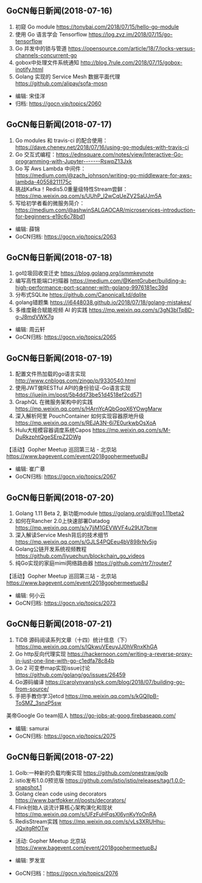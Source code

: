 ## GoCN每日新闻(2018-07-16)

1. 初窥 Go module https://tonybai.com/2018/07/15/hello-go-module
2. 使用 Go 语言学会 Tensorflow https://log.zvz.im/2018/07/15/go-tensorflow
3. Go 并发中的锁与管道 https://opensource.com/article/18/7/locks-versus-channels-concurrent-go
4. gobox中处理文件系统通知 http://blog.7rule.com/2018/07/15/gobox-inotify.html
5. Golang 实现的 Service Mesh 数据平面代理  https://github.com/alipay/sofa-mosn

* 编辑: 宋佳洋
* 归档: https://gocn.vip/topics/2060

## GoCN每日新闻(2018-07-17)

1. Go modules 和 travis-ci 的配合使用： https://dave.cheney.net/2018/07/16/using-go-modules-with-travis-ci
2. Go 交互式编程：https://ednsquare.com/notes/view/Interactive-Go-programming-with-Jupyter-------RswpZ13Jxk
3. Go 写 Aws Lambda 中间件：https://medium.com/@zach_johnson/writing-go-middleware-for-aws-lambda-40558211175c
4. 挑战Kafka！Redis5.0重量级特性Stream尝鲜： https://mp.weixin.qq.com/s/UUhP_I2wCqUeZV2SaUJm5A
5. 写给初学者看的微服务简介：https://medium.com/@ashwinSALGAOCAR/microservices-introduction-for-beginners-e19c6c78bd1


* 编辑: 薛锦
* GoCN归档:  https://gocn.vip/topics/2063

## GoCN每日新闻(2018-07-18)

1. go垃圾回收变迁史 https://blog.golang.org/ismmkeynote
2. 编写高性能端口扫描器 https://medium.com/@KentGruber/building-a-high-performance-port-scanner-with-golang-9976181ec39d
3. 分布式SQLite https://github.com/CanonicalLtd/dqlite
4. golang错题集 https://i6448038.github.io/2018/07/18/golang-mistakes/
5. 多维度融合赋能视频 AI 的实践 https://mp.weixin.qq.com/s/3gN3bITpBD-g-J8mdVWK7g


* 编辑: 周云轩
* GoCN归档:  https://gocn.vip/topics/2065

## GoCN每日新闻(2018-07-19)

1. 配置文件热加载的go语言实现 http://www.cnblogs.com/zingp/p/9330540.html
2. 使用JWT做RESTful API的身份验证-Go语言实现 https://juejin.im/post/5b4dd73be51d4518ef2cd571
3. GraphQL 在微服务架构中的实践 https://mp.weixin.qq.com/s/HArnYcAQbGqqX6YOwgMarw
4. 深入解析阿里 PouchContainer 如何实现容器原地升级 https://mp.weixin.qq.com/s/REJA3N-6i7E0urkwbOsXoA
5. Hulu大规模容器调度系统Capos https://mp.weixin.qq.com/s/M-DuRkzphtQgeSErpZ2DWg

【活动】Gopher Meetup 巡回第三站 - 北京站 https://www.bagevent.com/event/2018gophermeetupBJ

* 编辑: 崔广章
* GoCN归档: https://gocn.vip/topics/2067

## GoCN每日新闻(2018-07-20)

1. Golang 1.11 Beta 2, 新功能module https://golang.org/dl/#go1.11beta2
2. 如何在Rancher 2.0上快速部署Datadog https://mp.weixin.qq.com/s/v7jjM1GEVWVF4u29Ut7bnw
3. 深入解读Service Mesh背后的技术细节 https://mp.weixin.qq.com/s/GJLS4PQEeu4bV898rNv5jg
4. Golang公链开发系统视频教程 https://github.com/liyuechun/blockchain_go_videos
5. 纯Go实现的家庭mimi网络路由器 https://github.com/rtr7/router7

【活动】Gopher Meetup 巡回第三站 - 北京站 https://www.bagevent.com/event/2018gophermeetupBJ

* 编辑: 何小云
* GoCN归档: https://gocn.vip/topics/2073

## GoCN每日新闻(2018-07-21)

1. TiDB 源码阅读系列文章（十四）统计信息（下）https://mp.weixin.qq.com/s/lQkwuVEeuyJJ0hVRnxKhGA
2. Go http反向代理实现 https://hackernoon.com/writing-a-reverse-proxy-in-just-one-line-with-go-c1edfa78c84b
3. Go 2 可变参map实现issue讨论 https://github.com/golang/go/issues/26459
4. Go源码编译 https://carolynvanslyck.com/blog/2018/07/building-go-from-source/
5. 手把手教你学习etcd https://mp.weixin.qq.com/s/kGQlIpB-ToSMZ_3snzP5sw

美帝Google Go team招人 https://go-jobs-at-goog.firebaseapp.com/

* 编辑: samurai
* GoCN归档: https://gocn.vip/topics/2075


## GoCN每日新闻(2018-07-22) 

1. Golb:一种新的负载均衡实现 https://github.com/onestraw/golb
2. istio发布1.0.0预览版 https://github.com/istio/istio/releases/tag/1.0.0-snapshot.1
3. Golang clean code using decorators  https://www.bartfokker.nl/posts/decorators/
4. Flink创始人谈流计算核心架构演化和现状 https://mp.weixin.qq.com/s/UFzFuHFqsXl6ynKyYoOnRA
5. RedisStream实践 https://mp.weixin.qq.com/s/vLs3XRUHhu-JQxjtgRfOTw 

* 活动: Gopher Meetup 北京站 https://www.bagevent.com/event/2018gophermeetupBJ

* 编辑: 罗发宣
* GoCN归档：https://gocn.vip/topics/2076
